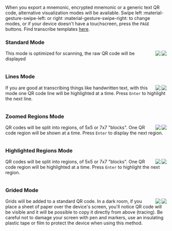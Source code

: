 When you export a mnemonic, encrypted mnemonic or a generic text QR code, alternative visualization modes will be available. Swipe left :material-gesture-swipe-left: or right :material-gesture-swipe-right: to change modes, or if your device doesn't have a touchscreen, press the `PAGE` buttons. Find transcribe templates [here](https://github.com/odudex/krux_binaries/tree/main/templates).

### Standard Mode
<img src="../../../img/maixpy_m5stickv/standard-qr-code-250.png" align="right" class="m5stickv">
<img src="../../../img/maixpy_amigo/standard-qr-code-300.png" align="right" class="amigo">

This mode is optimized for scanning, the raw QR code will be displayed

<div style="clear: both"></div>

### Lines Mode
<img src="../../../img/maixpy_m5stickv/lines-qr-code-250.png" align="right" class="m5stickv">
<img src="../../../img/maixpy_amigo/lines-qr-code-300.png" align="right" class="amigo">

If you are good at transcribing things like handwritten text, with this mode one QR code line will be highlighted at a time. Press `Enter` to highlight the next line.

<div style="clear: both"></div>

### Zoomed Regions Mode
<img src="../../../img/maixpy_m5stickv/zoomed-qr-code-250.png" align="right" class="m5stickv">
<img src="../../../img/maixpy_amigo/zoomed-qr-code-300.png" align="right" class="amigo">

QR codes will be split into regions, of 5x5 or 7x7 "blocks". One QR code region will be shown at a time. Press `Enter` to display the next region.

<div style="clear: both"></div>

### Highlighted Regions Mode
<img src="../../../img/maixpy_m5stickv/regions-qr-code-250.png" align="right" class="m5stickv">
<img src="../../../img/maixpy_amigo/regions-qr-code-300.png" align="right" class="amigo">

QR codes will be split into regions, of 5x5 or 7x7 "blocks". One QR code region will be highlighted at a time. Press `Enter` to highlight the next region.

<div style="clear: both"></div>

### Grided Mode
<img src="../../../img/maixpy_m5stickv/grided-qr-code-250.png" align="right" class="m5stickv">
<img src="../../../img/maixpy_amigo/grided-qr-code-300.png" align="right" class="amigo">

Grids will be added to a standard QR code. In a dark room, if you place a sheet of paper over the device's screen, you'll notice QR code will be visible and it will be possible to copy it directly from above (tracing). Be careful not to damage your screen with pen and markers, use an insulating plastic tape or film to protect the device when using this method.

<div style="clear: both"></div>
